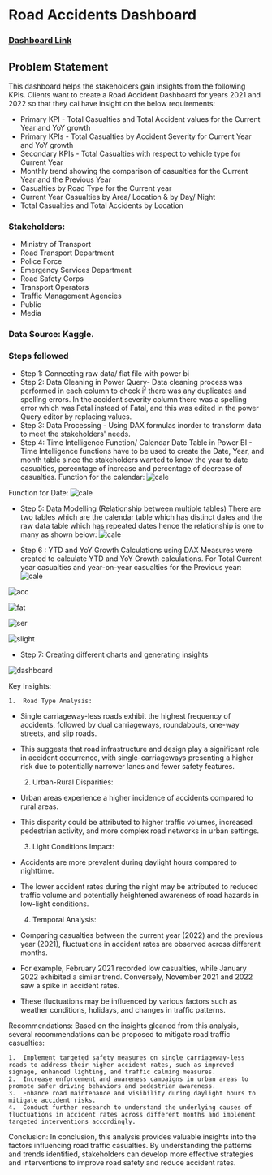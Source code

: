 

# Road Accidents Dashboard

### [Dashboard Link](https://github.com/Sheilaramadhani/Road-Accidents-PowerBI-project/blob/one/RA%20DASHBOARD.pdf)

## Problem Statement

This dashboard helps the stakeholders gain insights from the following KPIs. Clients want to create a Road Accident Dashboard for years 2021 and 2022 so that they cai have insight on the below requirements:

* Primary KPI - Total Casualties and Total Accident values for the Current Year and YoY growth
* Primary KPIs - Total Casualties by Accident Severity for Current Year and YoY growth
* Secondary KPIs - Total Casualties with respect to vehicle type for Current Year
* Monthly trend showing the comparison of casualties for the Current Year and the Previous Year
* Casualties by Road Type for the Current year
* Current Year Casualties by Area/ Location & by Day/ Night
* Total Casualties and Total Accidents by Location

### Stakeholders:
* Ministry of Transport
* Road Transport Department
* Police Force
* Emergency Services Department
* Road Safety Corps
* Transport Operators
* Traffic Management Agencies
* Public
* Media

### Data Source: Kaggle.


### Steps followed 

- Step 1: Connecting raw data/ flat file with power bi
- Step 2: Data Cleaning in Power Query- Data cleaning process was performed in each column to check if there was any duplicates and spelling errors. In the accident severity column there was a spelling error which was Fetal instead of Fatal, and this was edited in the power Query editor by replacing values.
- Step 3: Data Processing - Using DAX formulas inorder to transform data to meet the stakeholders' needs.
- Step 4: Time Intelligence Function/ Calendar Date Table in Power BI - Time Intelligence functions have to be used to create the Date, Year, and month table since the stakeholders wanted to know the year to date casualties, perecntage of increase and percentage of decrease of casualties.
Function for the calendar:
![cale](https://github.com/Sheilaramadhani/Road-Accidents-PowerBI-project/assets/104450673/f538ca0b-4365-4f0e-9908-69465c26d302)

Function for Date:
![cale](https://github.com/Sheilaramadhani/Road-Accidents-PowerBI-project/assets/104450673/7ba079d4-2022-4196-aefa-71e3e468c87a)


- Step 5: Data Modelling (Relationship between multiple tables)
There are two tables which are the calendar table which has distinct dates and the raw data table which has repeated dates hence the relationship is one to many as shown below:
![cale](https://github.com/Sheilaramadhani/Road-Accidents-PowerBI-project/assets/104450673/57bac7dd-48a5-43c7-a5b4-1109ce9defb7)


- Step 6 : YTD and YoY Growth Calculations using DAX
Measures were created to calculate YTD and YoY Growth calculations.
For  Total Current year casualties and year-on-year casualties for the Previous year:
![cale](https://github.com/Sheilaramadhani/Road-Accidents-PowerBI-project/assets/104450673/ab391285-8ba6-4a08-b587-f2ff11db8820)

![acc](https://github.com/Sheilaramadhani/Road-Accidents-PowerBI-project/assets/104450673/ecf4d1ca-a6a9-4350-8c34-ffc570ef4755)

![fat](https://github.com/Sheilaramadhani/Road-Accidents-PowerBI-project/assets/104450673/8c3e826c-facf-4aef-bb8b-40df523b1e59)

![ser](https://github.com/Sheilaramadhani/Road-Accidents-PowerBI-project/assets/104450673/33891de1-d1bb-418a-81ca-c2d7835c0a55)

![slight](https://github.com/Sheilaramadhani/Road-Accidents-PowerBI-project/assets/104450673/094a8e9e-c185-43db-83a8-57cf12225c8d)

- Step 7: Creating different charts and generating insights


![dashboard](https://github.com/Sheilaramadhani/Road-Accidents-PowerBI-project/assets/104450673/8fe99656-f708-49f2-8273-5e87af6846ac)
           
    

Key Insights:

	1.	Road Type Analysis:
* Single carriageway-less roads exhibit the highest frequency of accidents, followed by dual carriageways, roundabouts, one-way streets, and slip roads.
* This suggests that road infrastructure and design play a significant role in accident occurrence, with single-carriageways presenting a higher risk due to potentially narrower lanes and fewer safety features.

	2.	Urban-Rural Disparities:
* Urban areas experience a higher incidence of accidents compared to rural areas.
* This disparity could be attributed to higher traffic volumes, increased pedestrian activity, and more complex road networks in urban settings.

	3.	Light Conditions Impact:
* Accidents are more prevalent during daylight hours compared to nighttime.
* The lower accident rates during the night may be attributed to reduced traffic volume and potentially heightened awareness of road hazards in low-light conditions.

	4.	Temporal Analysis:
* Comparing casualties between the current year (2022) and the previous year (2021), fluctuations in accident rates are observed across different months.
* For example, February 2021 recorded low casualties, while January 2022 exhibited a similar trend. Conversely, November 2021 and 2022 saw a spike in accident rates.
* These fluctuations may be influenced by various factors such as weather conditions, holidays, and changes in traffic patterns.

Recommendations:
Based on the insights gleaned from this analysis, several recommendations can be proposed to mitigate road traffic casualties:

	1.	Implement targeted safety measures on single carriageway-less roads to address their higher accident rates, such as improved signage, enhanced lighting, and traffic calming measures.
	2.	Increase enforcement and awareness campaigns in urban areas to promote safer driving behaviors and pedestrian awareness.
	3.	Enhance road maintenance and visibility during daylight hours to mitigate accident risks.
	4.	Conduct further research to understand the underlying causes of fluctuations in accident rates across different months and implement targeted interventions accordingly.

Conclusion:
In conclusion, this analysis provides valuable insights into the factors influencing road traffic casualties. By understanding the patterns and trends identified, stakeholders can develop more effective strategies and interventions to improve road safety and reduce accident rates.

 

  
     
